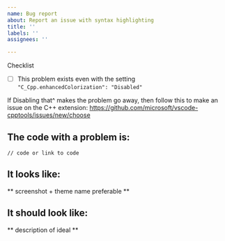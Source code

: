 ```yaml
---
name: Bug report
about: Report an issue with syntax highlighting
title: ''
labels: ''
assignees: ''

---
```


Checklist

- [ ] This problem exists even with the setting `"C_Cpp.enhancedColorization": "Disabled"`

If Disabling that^ makes the problem go away, then follow this to make an issue on the C++ extension:
https://github.com/microsoft/vscode-cpptools/issues/new/choose

## The code with a problem is:
```
// code or link to code
```

## It looks like:
** screenshot + theme name preferable **

## It should look like:
** description of ideal **
